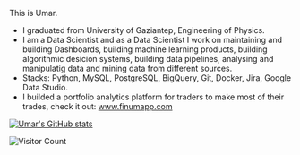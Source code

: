 This is Umar.
 - I graduated from University of Gaziantep, Engineering of Physics.
 - I am a Data Scientist and as a Data Scientist I work on maintaining and building Dashboards, building machine learning products, 
 building algorithmic desicion systems, building data pipelines, analysing and manipulatig data and mining data from different sources.
- Stacks: Python, MySQL, PostgreSQL, BigQuery, Git, Docker, Jira, Google Data Studio. 
- I builded a portfolio analytics platform for traders to make most of their trades, check it out: www.finumapp.com


[![Umar's GitHub stats](https://github-readme-stats.vercel.app/api?username=UmarIgan&show_icons=true&theme=tokyonight)
](https://github.com/UmarIgan/github-readme-stats)

![Visitor Count](https://profile-counter.glitch.me/{UmarIgan}/count.svg)
